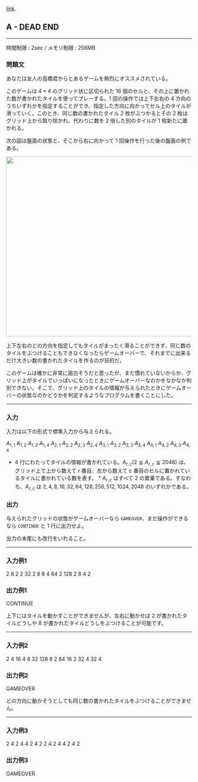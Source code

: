 [link](http://arc021.contest.atcoder.jp/tasks/arc021_1).

## A - DEAD END

----------

時間制限 : 2sec / メモリ制限 : 256MB

### 問題文

あなたは友人の高橋君からとあるゲームを熱烈にオススメされている。

このゲームは $4 \times 4$ のグリッド状に区切られた $16$ 個のセルと、その上に置かれた数が書かれたタイルを使ってプレーする。$1$ 回の操作では上下左右の $4$ 方向のうちいずれかを指定することができ、指定した方向に向かってセル上のタイルが滑っていく。このとき、同じ数の書かれたタイル $2$ 枚がぶつかるとその $2$ 枚はグリッド上から取り除かれ、代わりに数を $2$ 倍した別のタイルが $1$ 枚新たに置かれる。

次の図は盤面の状態と、そこから右に向かって $1$ 回操作を行った後の盤面の例である。

<img height="486" src="http://abc001.contest.atcoder.jp/http://japl.pl/static/arc021_1.png" width="795"/>

上下左右のどの方向を指定してもタイルがまったく滑ることができず、同じ数のタイルをぶつけることもできなくなったらゲームオーバーで、それまでに出来るだけ大きい数の書かれたタイルを作るのが目的だ。

このゲームは確かに非常に面白そうだと思ったが、まだ慣れていないからか、グリッド上がタイルでいっぱいになったときにゲームオーバーなのかをなかなか判別できない。そこで、グリッド上のタイルの情報が与えられたときにゲームオーバーの状態なのかどうかを判定するようなプログラムを書くことにした。

----------

### 入力

入力は以下の形式で標準入力から与えられる。

>
$A_{1,1}$ $A_{1,2}$ $A_{1,3}$ $A_{1,4}$
$A_{2,1}$ $A_{2,2}$ $A_{2,3}$ $A_{2,4}$
$A_{3,1}$ $A_{3,2}$ $A_{3,3}$ $A_{3,4}$
$A_{4,1}$ $A_{4,2}$ $A_{4,3}$ $A_{4,4}$


* $4$ 行にわたってタイルの情報が書かれている。$A_{r,c}$$(2 ≦ A_{r,c} ≦ 2048)$ は、グリッド上で上から数えて $r$ 番目、左から数えて $c$ 番目のセルに置かれているタイルに書かれている数を表す。
		* $A_{r,c}$ はすべて $2$ の累乗である。すなわち、$A_{r,c}$ は $2,\,4,\,8,\,16,\,32,\,64,\,128,\,256,\,512,\,1024,\,2048$ のいずれかである。

### 出力

与えられたグリッドの状態がゲームオーバーなら `GAMEOVER`、まだ操作ができるなら `CONTINUE` と $1$ 行に出力せよ。

出力の末尾にも改行をいれること。

----------

### 入力例1

>
2 8 2 2
32 2 8 8
4 64 2 128
2 8 4 2


### 出力例1

>
CONTINUE


上下にはタイルを動かすことができませんが、左右に動かせば $2$ が書かれたタイルどうしや $8$ が書かれたタイルどうしをぶつけることが可能です。

----------

### 入力例2

>
2 4 16 4
8 32 128 8
2 64 16 2
32 4 32 4


### 出力例2

>
GAMEOVER


どの方向に動かそうとしても同じ数の書かれたタイルをぶつけることができません。

----------

### 入力例3

>
2 4 2 4
4 2 4 2
2 4 2 4
4 2 4 2


### 出力例3

>
GAMEOVER


